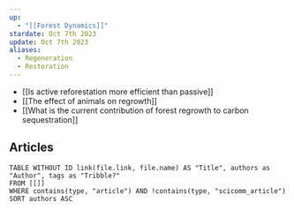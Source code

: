 ```yaml
---
up:
  - "[[Forest Dynamics]]"
stardate: Oct 7th 2023
update: Oct 7th 2023
aliases:
  - Regeneration
  - Restoration
---
```



- [[Is active reforestation more efficient than passive]]
- [[The effect of animals on regrowth]]
- [[What is the current contribution of forest regrowth to carbon sequestration]]


## Articles
```dataview
TABLE WITHOUT ID link(file.link, file.name) AS "Title", authors as "Author", tags as "Tribble?"
FROM [[]]
WHERE contains(type, "article") AND !contains(type, "scicomm_article")
SORT authors ASC
```
